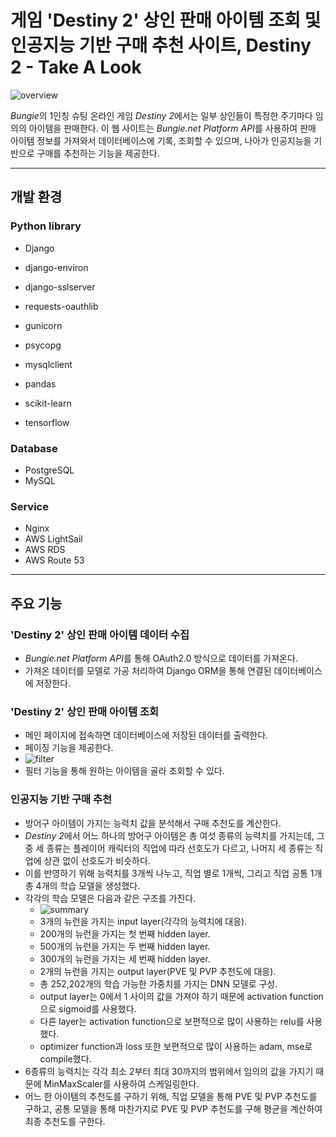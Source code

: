 # 게임 'Destiny 2' 상인 판매 아이템 조회 및 인공지능 기반 구매 추천 사이트, Destiny 2 - Take A Look

![overview](https://user-images.githubusercontent.com/42332051/232289232-0e53c843-edca-4dd0-9427-dd212386fa8e.png)

*Bungie*의 1인칭 슈팅 온라인 게임 *Destiny 2*에서는 일부 상인들이 특정한 주기마다 임의의 아이템을 판매한다. 이 웹 사이트는 *Bungie.net Platform API*를 사용하여 판매 아이템 정보를 가져와서 데이터베이스에 기록, 조회할 수 있으며, 나아가 인공지능을 기반으로 구매를 추천하는 기능을 제공한다.

---

## 개발 환경

### Python library

- Django
- django-environ
- django-sslserver
- requests-oauthlib

- gunicorn
- psycopg
- mysqlclient

- pandas
- scikit-learn
- tensorflow

### Database

- PostgreSQL
- MySQL

### Service

- Nginx
- AWS LightSail
- AWS RDS
- AWS Route 53

---

## 주요 기능

### 'Destiny 2' 상인 판매 아이템 데이터 수집

- *Bungie.net Platform API*를 통해 OAuth2.0 방식으로 데이터를 가져온다.
- 가져온 데이터를 모델로 가공 처리하여 Django ORM을 통해 연결된 데이터베이스에 저장한다.

### 'Destiny 2' 상인 판매 아이템 조회

- 메인 페이지에 접속하면 데이터베이스에 저장된 데이터를 출력한다.
- 페이징 기능을 제공한다.
- ![filter](https://user-images.githubusercontent.com/42332051/232289667-2dc186c4-ba45-4ce0-8270-ba712a5ae714.png)
- 필터 기능을 통해 원하는 아이템을 골라 조회할 수 있다.

### 인공지능 기반 구매 추천

- 방어구 아이템이 가지는 능력치 값을 분석해서 구매 추천도를 계산한다.
- *Destiny 2*에서 어느 하나의 방어구 아이템은 총 여섯 종류의 능력치를 가지는데, 그중 세 종류는 플레이어 캐릭터의 직업에 따라 선호도가 다르고, 나머지 세 종류는 직업에 상관 없이 선호도가 비슷하다.
- 이를 반영하기 위해 능력치를 3개씩 나누고, 직업 별로 1개씩, 그리고 직업 공통 1개 총 4개의 학습 모델을 생성했다.
- 각각의 학습 모델은 다음과 같은 구조를 가진다.
  - ![summary](https://user-images.githubusercontent.com/42332051/232290361-f50cd34b-12e9-466d-8085-23df4c4936a3.png)
  - 3개의 뉴런을 가지는 input layer(각각의 능력치에 대응).
  - 200개의 뉴런을 가지는 첫 번째 hidden layer.
  - 500개의 뉴런을 가지는 두 번째 hidden layer.
  - 300개의 뉴런을 가지는 세 번째 hidden layer.
  - 2개의 뉴런을 가지는 output layer(PVE 및 PVP 추천도에 대응).
  - 총 252,202개의 학습 가능한 가중치를 가지는 DNN 모델로 구성.
  - output layer는 0에서 1 사이의 값을 가져야 하기 때문에 activation function으로 sigmoid를 사용했다.
  - 다른 layer는 activation function으로 보편적으로 많이 사용하는 relu를 사용했다.
  - optimizer function과 loss 또한 보편적으로 많이 사용하는 adam, mse로 compile했다.
- 6종류의 능력치는 각각 최소 2부터 최대 30까지의 범위에서 임의의 값을 가지기 때문에 MinMaxScaler를 사용하여 스케일링한다.
- 어느 한 아이템의 추천도를 구하기 위해, 직업 모델을 통해 PVE 및 PVP 추천도를 구하고, 공통 모델을 통해 마찬가지로 PVE 및 PVP 추천도를 구해 평균을 계산하여 최종 추천도를 구한다.
